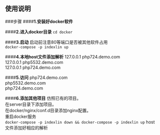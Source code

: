 ## **使用说明**
###步骤
####**1.安装好docker软件**

####**2.进入docker目录**
`cd docker`

####**3.启动**
启动前注意80等端口是否被其他软件占用<br/>
`docker-compose -p indexlin up`

####**4.本地host文件添加解析**
127.0.0.1 php724.demo.com<br/>
127.0.0.1 php5532.demo.com<br/>
127.0.0.1 php724.demo.com<br/>

####**5.访问**
php724.demo.com<br/>
php5532.demo.com<br/>
php724.demo.com<br/>

####**6.添加其他项目**
仿照已有的项目。<br/>
在server目录下添加项目。<br/>
在docker/nginx/conf.d目录添加nginx配置。<br/>
重启docker服务
<br/>`docker-compose -p indexlin down && docker-compose -p indexlin up`
host文件添加好相应的解析





